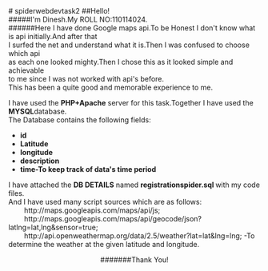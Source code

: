 <html>
<head>
</head>
<body>
# spiderwebdevtask2
##Hello!<br>
#####I'm Dinesh.My ROLL NO:110114024.<br>
######Here I have done Google maps api.To be Honest I don't know what is api initially.And after that<br> I surfed the net and understand what it is.Then I was confused to choose which api<br> as each one looked mighty.Then I chose this as it looked simple and achievable<br> to me since I was not worked with api's before.<br>This has been a quite good and memorable experience to me.<br>
<p id="id">
I have used the <strong><b>PHP+Apache</b></strong> server for this task.Together I have used the <strong><b>MYSQL</b></strong>database.<br>
The Database contains the following fields:
<ul>
<li><b>id</b></li>
<li><b>Latitude</b></li>
<li><b>longitude</b></li>
<li><b>description</b></li>
<li><b>time-To keep track of data's time period</b></li>
</ul>
</p>
<p id="id1">
I have attached the <b>DB DETAILS</b> named <strong> registrationspider.sql </strong> with my code files.<br>
And I have used many script sources which are as follows:<br>
&nbsp;&nbsp;&nbsp;&nbsp;&nbsp;&nbsp;&nbsp;&nbsp;http://maps.googleapis.com/maps/api/js;<br>
&nbsp;&nbsp;&nbsp;&nbsp;&nbsp;&nbsp;&nbsp;&nbsp;http://maps.googleapis.com/maps/api/geocode/json?latlng=lat,lng&sensor=true;
<br>&nbsp;&nbsp;&nbsp;&nbsp;&nbsp;&nbsp;&nbsp;&nbsp;http://api.openweathermap.org/data/2.5/weather?lat=lat&lng=lng; -To determine the weather at the given latitude and longitude.
</p>
<div id="footer" style="text-align:center"> #######Thank You!</div>
</body>
</html>
